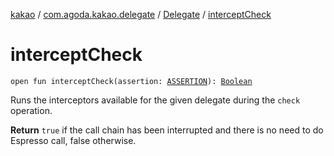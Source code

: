 [kakao](../../index.md) / [com.agoda.kakao.delegate](../index.md) / [Delegate](index.md) / [interceptCheck](./intercept-check.md)

# interceptCheck

`open fun interceptCheck(assertion: `[`ASSERTION`](index.md#ASSERTION)`): `[`Boolean`](https://kotlinlang.org/api/latest/jvm/stdlib/kotlin/-boolean/index.html)

Runs the interceptors available for the given delegate during the `check` operation.

**Return**
`true` if the call chain has been interrupted and there is no need to do Espresso call,
    false otherwise.

